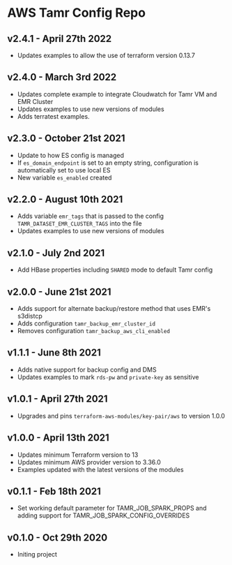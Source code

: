 # AWS Tamr Config Repo

## v2.4.1 - April 27th 2022
* Updates examples to allow the use of terraform version 0.13.7

## v2.4.0 - March 3rd 2022
* Updates complete example to integrate Cloudwatch for Tamr VM and EMR Cluster
* Updates examples to use new versions of modules
* Adds terratest examples.

## v2.3.0 - October 21st 2021
* Update to how ES config is managed
* If `es_domain_endpoint` is set to an empty string, configuration is automatically set to use local ES
* New variable `es_enabled` created

## v2.2.0 - August 10th 2021
* Adds variable `emr_tags` that is passed to the config `TAMR_DATASET_EMR_CLUSTER_TAGS` into the file
* Updates examples to use new versions of modules

## v2.1.0 - July 2nd 2021
* Add HBase properties including `SHARED` mode to default Tamr config

## v2.0.0 - June 21st 2021
* Adds support for alternate backup/restore method that uses EMR's s3distcp
* Adds configuration `tamr_backup_emr_cluster_id`
* Removes configuration `tamr_backup_aws_cli_enabled`

## v1.1.1 - June 8th 2021
* Adds native support for backup config and DMS
* Updates examples to mark `rds-pw` and `private-key` as sensitive

## v1.0.1 - April 27th 2021
* Upgrades and pins `terraform-aws-modules/key-pair/aws` to version 1.0.0

## v1.0.0 - April 13th 2021
* Updates minimum Terraform version to 13
* Updates minimum AWS provider version to 3.36.0
* Examples updated with the latest versions of the modules

## v0.1.1 - Feb 18th 2021
* Set working default parameter for TAMR_JOB_SPARK_PROPS and adding support for TAMR_JOB_SPARK_CONFIG_OVERRIDES

## v0.1.0 - Oct 29th 2020
* Initing project
